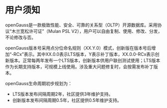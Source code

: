 # 用户须知

openGauss是一款极致性能、安全、可靠的关系型（OLTP）开源数据库。采用协议“木兰宽松许可证”（Mulan PSL V2），用户可以自由复制、使用、修改、分发，不论修改与否。

openGauss版本号采用点分位命名规则（XX.Y.0）模式，创新版在版本号后增加“-RCx”表示。其中XX.0.0表示LTS版本，Y表示补丁版本，XX.0.0-RCx表示创新版本。正常每两年发布一个LTS版本，创新版本供用户联创测试使用；LTS版本作为长期支持版本，可规模上线使用。涉及重大问题修复时，会按需发布补丁版本。

openGauss生命周期初步规划为：

+ LTS版本发布间隔周期2年，社区提供3年维护支持。
+ 创新版本发布间隔周期0.5年，社区提供0.5年维护支持。
